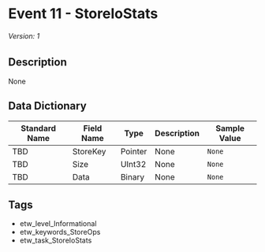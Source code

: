 # Event 11 - StoreIoStats
###### Version: 1

## Description
None

## Data Dictionary
|Standard Name|Field Name|Type|Description|Sample Value|
|---|---|---|---|---|
|TBD|StoreKey|Pointer|None|`None`|
|TBD|Size|UInt32|None|`None`|
|TBD|Data|Binary|None|`None`|

## Tags
* etw_level_Informational
* etw_keywords_StoreOps
* etw_task_StoreIoStats